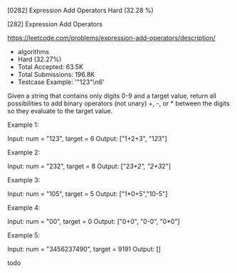 [0282] Expression Add Operators                                     Hard   (32.28 %)

<!--front-->	
[282] Expression Add Operators  

https://leetcode.com/problems/expression-add-operators/description/

* algorithms
* Hard (32.27%)
* Total Accepted:    63.5K
* Total Submissions: 196.8K
* Testcase Example:  '"123"\n6'

Given a string that contains only digits 0-9 and a target value, return all possibilities to add binary operators (not unary) +, -, or * between the digits so they evaluate to the target value.

Example 1:


Input: num = "123", target = 6
Output: ["1+2+3", "1*2*3"] 


Example 2:


Input: num = "232", target = 8
Output: ["2*3+2", "2+3*2"]

Example 3:


Input: num = "105", target = 5
Output: ["1*0+5","10-5"]

Example 4:


Input: num = "00", target = 0
Output: ["0+0", "0-0", "0*0"]


Example 5:


Input: num = "3456237490", target = 9191
Output: []


<!--back-->
todo
